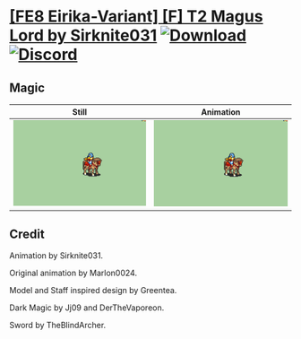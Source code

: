 # [\[FE8 Eirika-Variant\] \[F\] T2 Magus Lord by Sirknite031](./) [![Download](https://img.shields.io/badge/Download--red?style=social&logo=github)](https://minhaskamal.github.io/DownGit/#/home?url=https://github.com/Klokinator/FE-Repo/tree/main/Battle%20Animations%2FLords%20-%20Vanilla%20and%20Custom%2F%5BFE8%20Eirika-Variant%5D%20%5BF%5D%20T2%20Magus%20Lord%20by%20Sirknite031%2F6.%20Magic%20(Dark)) [![Discord](https://img.shields.io/badge/Discord--blue?style=social&logo=discord)](https://discord.gg/C7VNGnyTPA)

## Magic

| Still | Animation |
| :---: | :-------: |
| ![Magic still](./Magic_000.png) | ![Magic](./Magic.gif) |

## Credit

Animation by Sirknite031.

Original animation by Marlon0024.

Model and Staff inspired design by Greentea.

Dark Magic by Jj09 and DerTheVaporeon.

Sword by TheBlindArcher.


